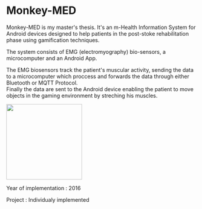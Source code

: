 <h1> Monkey-MED </h1>
<p> Monkey-MED is my master's thesis. It's an m-Health Information System for Android devices designed to help patients in the post-stoke rehabilitation phase using gamification techniques. </p>
<p> The system consists of EMG (electromyography) bio-sensors, a microcomputer and an Android App.</p>
<p> The EMG biosensors track the patient's muscular activity, sending the data to a microcomputer which proccess and forwards the data    through either Bluetooth or MQTT Protocol.
<br />
Finally the data are sent to the Android device enabling the patient to move objects in the gaming environment by streching his muscles. </p>
<img src="https://www.labrosb.com/project-thumbs/monkeyMed.png" height="200px" />
<p>Year of implementation : 2016</p>
<p>Project : Individualy implemented</p>
